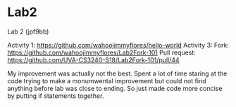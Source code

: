 # Lab2
Lab 2 (jpf9bb)

Activity 1: https://github.com/wahoojimmyflores/hello-world
Activity 3: Fork: https://github.com/wahoojimmyflores/Lab2Fork-101 Pull request: https://github.com/UVA-CS3240-S18/Lab2Fork-101/pull/44 

My improvement was actually not the best. Spent a lot of time staring at the code trying to make a monumwental improvement but could not find anything before lab was close to ending. So just made code more concise by putting if statements together. 

